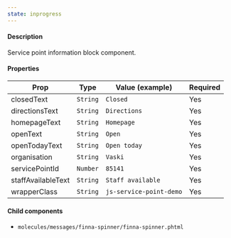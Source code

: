 ```yaml
---
state: inprogress
---
```


#### Description

Service point information block component.

#### Properties

| Prop               | Type     | Value (example)         | Required |
| ------------------ | -------- | ----------------------- | -------- |
| closedText         | `String` | `Closed`                | Yes      |
| directionsText     | `String` | `Directions`            | Yes      |
| homepageText       | `String` | `Homepage`              | Yes      |
| openText           | `String` | `Open`                  | Yes      |
| openTodayText      | `String` | `Open today`            | Yes      |
| organisation       | `String` | `Vaski`                 | Yes      |
| servicePointId     | `Number` | `85141`                 | Yes      |
| staffAvailableText | `String` | `Staff available`       | Yes      |
| wrapperClass       | `String` | `js-service-point-demo` | Yes      |

#### Child components

- `molecules/messages/finna-spinner/finna-spinner.phtml`
